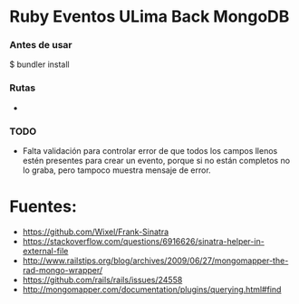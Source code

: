 # Ruby Eventos ULima Back MongoDB

### Antes de usar

  $ bundler install

### Rutas

+

### TODO

+ Falta validación para controlar error de que todos los campos llenos estén presentes para crear un evento, porque si no están completos no lo graba, pero tampoco muestra mensaje de error.

# Fuentes:

+ https://github.com/Wixel/Frank-Sinatra
+ https://stackoverflow.com/questions/6916626/sinatra-helper-in-external-file
+ http://www.railstips.org/blog/archives/2009/06/27/mongomapper-the-rad-mongo-wrapper/
+ https://github.com/rails/rails/issues/24558
+ http://mongomapper.com/documentation/plugins/querying.html#find
